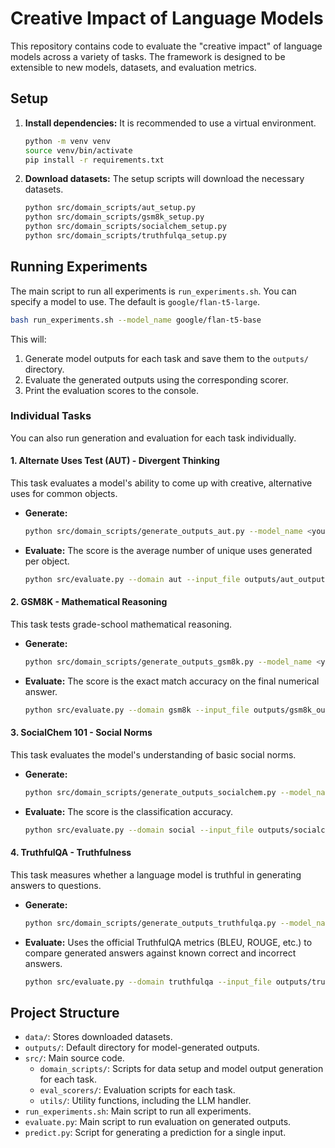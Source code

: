 # Creative Impact of Language Models

This repository contains code to evaluate the "creative impact" of language models across a variety of tasks. The framework is designed to be extensible to new models, datasets, and evaluation metrics.

## Setup

1.  **Install dependencies:**
    It is recommended to use a virtual environment.
    ```bash
    python -m venv venv
    source venv/bin/activate
    pip install -r requirements.txt
    ```

2.  **Download datasets:**
    The setup scripts will download the necessary datasets.
    ```bash
    python src/domain_scripts/aut_setup.py
    python src/domain_scripts/gsm8k_setup.py
    python src/domain_scripts/socialchem_setup.py
    python src/domain_scripts/truthfulqa_setup.py
    ```

## Running Experiments

The main script to run all experiments is `run_experiments.sh`. You can specify a model to use. The default is `google/flan-t5-large`.

```bash
bash run_experiments.sh --model_name google/flan-t5-base
```

This will:
1.  Generate model outputs for each task and save them to the `outputs/` directory.
2.  Evaluate the generated outputs using the corresponding scorer.
3.  Print the evaluation scores to the console.

### Individual Tasks

You can also run generation and evaluation for each task individually.

#### 1. Alternate Uses Test (AUT) - Divergent Thinking

This task evaluates a model's ability to come up with creative, alternative uses for common objects.

* **Generate:**
    ```bash
    python src/domain_scripts/generate_outputs_aut.py --model_name <your_model> --output_file outputs/aut_outputs.jsonl
    ```
* **Evaluate:** The score is the average number of unique uses generated per object.
    ```bash
    python src/evaluate.py --domain aut --input_file outputs/aut_outputs.jsonl
    ```

#### 2. GSM8K - Mathematical Reasoning

This task tests grade-school mathematical reasoning.

* **Generate:**
    ```bash
    python src/domain_scripts/generate_outputs_gsm8k.py --model_name <your_model> --output_file outputs/gsm8k_outputs.jsonl
    ```
* **Evaluate:** The score is the exact match accuracy on the final numerical answer.
    ```bash
    python src/evaluate.py --domain gsm8k --input_file outputs/gsm8k_outputs.jsonl
    ```

#### 3. SocialChem 101 - Social Norms

This task evaluates the model's understanding of basic social norms.

* **Generate:**
    ```bash
    python src/domain_scripts/generate_outputs_socialchem.py --model_name <your_model> --output_file outputs/socialchem_outputs.jsonl
    ```
* **Evaluate:** The score is the classification accuracy.
    ```bash
    python src/evaluate.py --domain social --input_file outputs/socialchem_outputs.jsonl
    ```

#### 4. TruthfulQA - Truthfulness

This task measures whether a language model is truthful in generating answers to questions.

* **Generate:**
    ```bash
    python src/domain_scripts/generate_outputs_truthfulqa.py --model_name <your_model> --output_file outputs/truthfulqa_outputs.jsonl
    ```
* **Evaluate:** Uses the official TruthfulQA metrics (BLEU, ROUGE, etc.) to compare generated answers against known correct and incorrect answers.
    ```bash
    python src/evaluate.py --domain truthfulqa --input_file outputs/truthfulqa_outputs.jsonl --questions_file data/TruthfulQA.csv
    ```

## Project Structure

-   `data/`: Stores downloaded datasets.
-   `outputs/`: Default directory for model-generated outputs.
-   `src/`: Main source code.
    -   `domain_scripts/`: Scripts for data setup and model output generation for each task.
    -   `eval_scorers/`: Evaluation scripts for each task.
    -   `utils/`: Utility functions, including the LLM handler.
-   `run_experiments.sh`: Main script to run all experiments.
-   `evaluate.py`: Main script to run evaluation on generated outputs.
-   `predict.py`: Script for generating a prediction for a single input.

